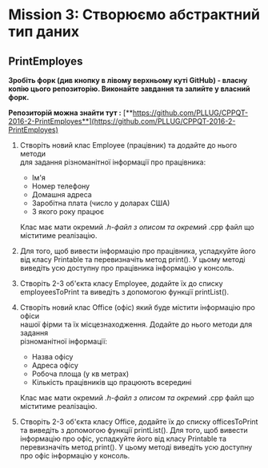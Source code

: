 # Mission 3: Створюємо абстрактний тип даних

## PrintEmployes

**Зробіть форк \(див кнопку в лівому верхньому куті GitHub\) - власну копію цього репозиторію. Виконайте завдання та залийте у власний форк.**

**Репозиторій можна знайти тут :** [**https://github.com/PLLUG/CPPQT-2016-2-PrintEmployes**](https://github.com/PLLUG/CPPQT-2016-2-PrintEmployes)

1. Створіть новий клас Employee \(працівник\) та додайте до нього методи  
   для задання різноманітної інформації про працівника:

   * Ім'я                                                                                
   * Номер телефону                                                                      
   * Домашня адреса                                                                      
   * Заробітна плата \(число у доларах США\)                                               
   * З якого року працює                                                                 

   Клас має мати окремий _.h-файл з описом та окремий_ .cpp файл що міститиме реалізацію.

2. Для того, щоб вивести інформацію про працівника, успадкуйте його від класу Printable та перевизначіть метод print\(\). У цьому методі виведіть усю доступну про працівника інформацію у консоль.
3. Створіть 2-3 об'єкта класу Employee, додайте їх до списку employeesToPrint та виведіть з допомогою функції printList\(\).
4. Створіть новий клас Office \(офіс\) який буде містити інформацію про офіси  
   нашої фірми та їх місцезнаходження. Додайте до нього методи для задання  
   різноманітної інформації:

   * Назва офісу                                                                         
   * Адреса офісу                                                                        
   * Робоча площа \(у кв метрах\)                                                          
   * Кількість працівників що працюють всередині                                         

   Клас має мати окремий _.h-файл з описом та окремий_ .cpp файл що міститиме реалізацію.

5. Створіть 2-3 об'єкта класу Office, додайте їх до списку officesToPrint та виведіть з допомогою функції printList\(\). Для того, щоб вивести інформацію про офіс, успадкуйте його від класу Printable та перевизначіть метод print\(\). У цьому методі виведіть усю доступну про офіс інформацію у консоль.

